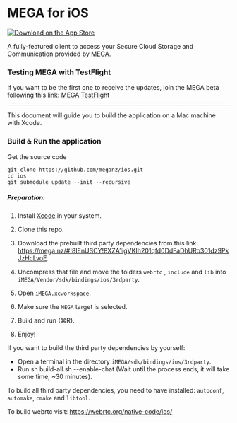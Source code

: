 MEGA for iOS
===============

[![Download on the App Store](https://linkmaker.itunes.apple.com/en-us/badge-lrg.svg?releaseDate=2013-11-26&kind=iossoftware&bubble=ios_apps)](https://apps.apple.com/app/mega/id706857885?mt=8)

A fully-featured client to access your Secure Cloud Storage and Communication provided by [MEGA](https://mega.nz).

### Testing MEGA with TestFlight

If you want to be the first one to receive the updates, join the MEGA beta following this link: [MEGA TestFlight](https://testflight.apple.com/join/4x1P5Tnx)

---

This document will guide you to build the application on a Mac machine with Xcode.

### Build & Run the application

Get the source code

```
git clone https://github.com/meganz/ios.git
cd ios
git submodule update --init --recursive
```

##### Preparation:
1. Install [Xcode](https://itunes.apple.com/app/xcode/id497799835?mt=12) in your system.

2. Clone this repo.

3. Download the prebuilt third party dependencies from this link: https://mega.nz/#!8IEnUSCY!8XZA1igVKIh201qfd0DdFaDhURo301dz9PkJzHcLvoE.

4. Uncompress that file and move the folders `webrtc` , `include` and `lib` into `iMEGA/Vendor/sdk/bindings/ios/3rdparty`.

5. Open `iMEGA.xcworkspace`.

6. Make sure the `MEGA` target is selected.

7. Build and run (⌘R).

8. Enjoy!

If you want to build the third party dependencies by yourself: 
- Open a terminal in the directory `iMEGA/sdk/bindings/ios/3rdparty`. 
- Run sh build-all.sh --enable-chat (Wait until the process ends, it will take some time, ~30 minutes). 

To build all third party dependencies, you need to have installed: `autoconf`, `automake`, `cmake` and `libtool`. 

To build webrtc visit: https://webrtc.org/native-code/ios/
